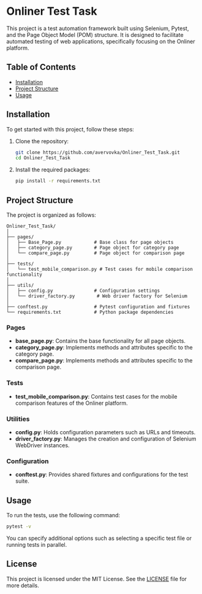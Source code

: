 # Onliner Test Task

This project is a test automation framework built using Selenium, Pytest, and the Page Object Model (POM) structure. It is designed to facilitate automated testing of web applications, specifically focusing on the Onliner platform.

## Table of Contents

- [Installation](#installation)
- [Project Structure](#project-structure)
- [Usage](#usage)

## Installation

To get started with this project, follow these steps:

1. Clone the repository:
   ```bash
   git clone https://github.com/avervovka/Onliner_Test_Task.git
   cd Onliner_Test_Task
   ```

2. Install the required packages:
   ```bash
   pip install -r requirements.txt
   ```

## Project Structure

The project is organized as follows:

```
Onliner_Test_Task/
│
├── pages/
│   ├── Base_Page.py            # Base class for page objects
│   ├── category_page.py        # Page object for category page
│   └── compare_page.py         # Page object for comparison page
│
├── tests/
│   └── test_mobile_comparison.py # Test cases for mobile comparison functionality
│
├── utils/
│   ├── config.py               # Configuration settings
│   └── driver_factory.py        # Web driver factory for Selenium
│
├── conftest.py                 # Pytest configuration and fixtures
└── requirements.txt            # Python package dependencies
```

### Pages

- **base_page.py**: Contains the base functionality for all page objects.
- **category_page.py**: Implements methods and attributes specific to the category page.
- **compare_page.py**: Implements methods and attributes specific to the comparison page.

### Tests

- **test_mobile_comparison.py**: Contains test cases for the mobile comparison features of the Onliner platform.

### Utilities

- **config.py**: Holds configuration parameters such as URLs and timeouts.
- **driver_factory.py**: Manages the creation and configuration of Selenium WebDriver instances.

### Configuration

- **conftest.py**: Provides shared fixtures and configurations for the test suite.

## Usage

To run the tests, use the following command:

```bash
pytest -v
```

You can specify additional options such as selecting a specific test file or running tests in parallel.


## License

This project is licensed under the MIT License. See the [LICENSE](LICENSE) file for more details.
